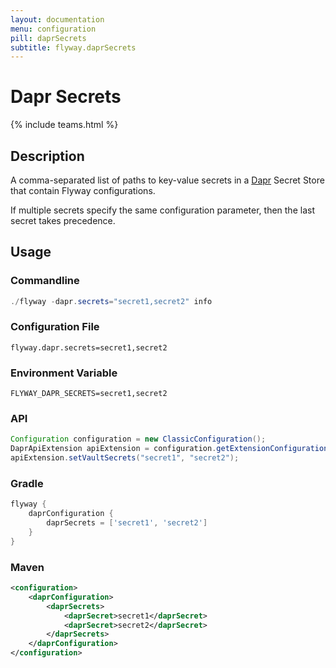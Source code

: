 ```yaml
---
layout: documentation
menu: configuration
pill: daprSecrets
subtitle: flyway.daprSecrets
---
```


# Dapr Secrets
{% include teams.html %}

## Description
A comma-separated list of paths to key-value secrets in a
[Dapr](https://docs.dapr.io/developing-applications/building-blocks/secrets/secrets-overview/) Secret Store that contain 
Flyway configurations. 

If multiple secrets specify the same configuration parameter, then the last secret takes precedence.

## Usage

### Commandline
```powershell
./flyway -dapr.secrets="secret1,secret2" info
```

### Configuration File
```properties
flyway.dapr.secrets=secret1,secret2
```

### Environment Variable
```properties
FLYWAY_DAPR_SECRETS=secret1,secret2
```

### API
```java
Configuration configuration = new ClassicConfiguration();
DaprApiExtension apiExtension = configuration.getExtensionConfiguration(DaprApiExtension.class);
apiExtension.setVaultSecrets("secret1", "secret2");
```

### Gradle
```groovy
flyway {
    daprConfiguration {
        daprSecrets = ['secret1', 'secret2']
    }
}
```

### Maven
```xml
<configuration>
    <daprConfiguration>
        <daprSecrets>
            <daprSecret>secret1</daprSecret>
            <daprSecret>secret2</daprSecret>
        </daprSecrets>
    </daprConfiguration>
</configuration>
```
